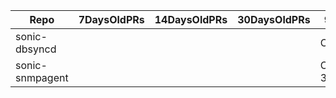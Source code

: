 | Repo | 7DaysOldPRs | 14DaysOldPRs | 30DaysOldPRs | 90DaysOldPRs | MOreThan90DaysOldPR |
|------|-------------|--------------|--------------|--------------|---------------------|
|sonic-dbsyncd| | | | Count = 0)| |
|sonic-snmpagent| | | | Count = 3([210](https://github.com/Azure/sonic-snmpagent/pull/210),[209](https://github.com/Azure/sonic-snmpagent/pull/209),[207](https://github.com/Azure/sonic-snmpagent/pull/207),)| |
